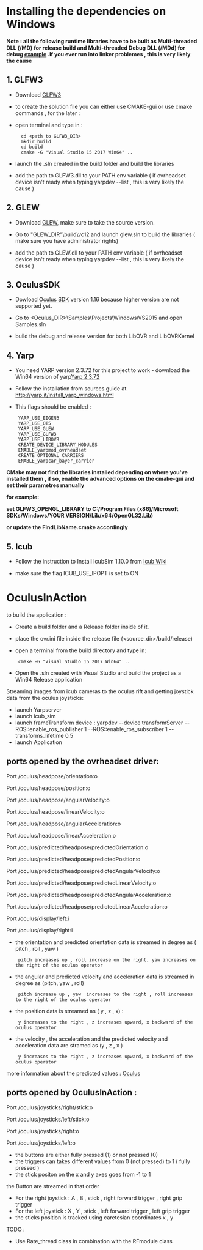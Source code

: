 # Installing the dependencies on Windows

**Note : all the following runtime libraries have to be built as Multi-threaded DLL (/MD) for release build and Multi-threaded
Debug DLL (/MDd) for debug [example](https://imgur.com/Rw1K7TT) .If you ever run into linker problemes , this is very likely the cause**


 

## 1. GLFW3

 * Download [GLFW3](http://www.glfw.org)

 * to create the solution file you can either use CMAKE-gui  or use cmake commands , for the later :

 * open terminal and type in :
	
		 cd <path to GLFW3_DIR>  
		 mkdir build  
		 cd build  
		 cmake -G "Visual Studio 15 2017 Win64" ..  
  
 * launch the .sln created in the build folder and build the libraries

 * add the path to GLFW3.dll to your PATH env variable ( if ovrheadset device isn't ready when typing yarpdev --list , this is very likely the cause )
 
## 2. GLEW

* Download [GLEW](http://glew.sourceforge.net/), make sure to take the source version.
 
* Go to  "GLEW_DIR"\build\vc12 and launch glew.sln to build the libraries ( make sure you have administrator rights)

* add the path to GLEW.dll to your PATH env variable ( if ovrheadset device isn't ready when typing yarpdev --list , this is very likely the cause )

## 3. OculusSDK

* Dowload [Oculus SDK](https://developer.oculus.com/downloads/package/oculus-sdk-for-windows/1.16.0/) version 1.16 because higher version are not supported yet.

* Go to <Oculus_DIR>\Samples\Projects\Windows\VS2015 and open Samples.sln 

* build the debug and release version for both LibOVR and LibOVRKernel 


## 4. Yarp

 * You need YARP version 2.3.72 for this project to work - download the Win64 version of yarp[Yarp 2.3.72](https://github.com/robotology/yarp/releases/download/v2.3.72/yarp_2.3.72_v14_x86_amd64_1.exe)
 
 * Follow the installation from sources guide at http://yarp.it/install_yarp_windows.html
 
 * This flags should be enabled :

		YARP_USE_EIGEN3
		YARP_USE_QT5
		YARP_USE_GLEW 
		YARP_USE_GLFW3
		YARP_USE_LIBOVR
		CREATE_DEVICE_LIBRARY_MODULES
		ENABLE_yarpmod_ovrheadset
		CREATE_OPTIONAL_CARRIERS	
		ENABLE_yarpcar_bayer_carrier

**CMake may not find the libraries installed depending on where you've installed them , if so, enable the advanced options on the 
cmake-gui and set their parametres manually**

**for example:** 

**set GLFW3_OPENGL_LIBRARY to C:/Program Files (x86)/Microsoft SDKs/Windows/YOUR VERSION/Lib/x64/OpenGL32.Lib)**

**or update the FindLibName.cmake accordingly**
 
## 5. Icub


 * Follow the instruction to Install IcubSim 1.10.0 from [Icub Wiki](http://wiki.icub.org/wiki/Windows:_installation_from_sources)

 * make sure the flag ICUB_USE_IPOPT is set to ON
 
# OculusInAction

to build the application :

 * Create a build folder and a Release folder inside of it.
 * place the ovr.ini file inside the release file (<source_dir>/build/release)
 * open a terminal from the build directory and type in:
 

        cmake -G "Visual Studio 15 2017 Win64" .. 
        
 * Open the .sln created with Visual Studio and build the project as a Win64 Release application 

Streaming images from icub cameras to the oculus rift and getting joystick data from the oculus joysticks:


   * launch Yarpserver
   * launch icub_sim
   * launch frameTransform device : yarpdev --device transformServer --ROS::enable_ros_publisher 1 
   --ROS::enable_ros_subscriber 1 --transforms_lifetime 0.5
   * launch Application
	

## ports opened by the ovrheadset driver:

Port /oculus/headpose/orientation:o 

Port /oculus/headpose/position:o 

Port /oculus/headpose/angularVelocity:o 

Port /oculus/headpose/linearVelocity:o 

Port /oculus/headpose/angularAcceleration:o 

Port /oculus/headpose/linearAcceleration:o 

Port /oculus/predicted/headpose/predictedOrientation:o 

Port /oculus/predicted/headpose/predictedPosition:o

Port /oculus/predicted/headpose/predictedAngularVelocity:o 

Port /oculus/predicted/headpose/predictedLinearVelocity:o 

Port /oculus/predicted/headpose/predictedAngularAcceleration:o 

Port /oculus/predicted/headpose/predictedLinearAcceleration:o

Port /oculus/display/left:i

Port /oculus/display/right:i 

 * the orientation and predicted orientation data is streamed in degree as ( pitch , roll , yaw )

		pitch increases up , roll increase on the right, yaw increases on the right of the oculus operator 

 * the angular and predicted velocity and acceleration data is streamed in degree as (pitch, yaw , roll)

		pitch increase up , yaw  increases to the right , roll increases to the right of the oculus operator 

 * the position data is streamed as ( y , z , x) :

		y increases to the right , z increases upward, x backward of the oculus operator 
 
 * the velocity , the acceleration and the predicted velocity and acceleration data are stramed as (y , z , x )

		y increases to the right , z increases upward, x backward of the oculus operator 
 
more information about the predicted values : [Oculus](https://developer.oculus.com/blog/the-latent-power-of-prediction/)

## ports opened by OculusInAction :

Port /oculus/joysticks/right/stick:o

Port /oculus/joysticks/left/stick:o

Port /oculus/joysticks/right:o

Port /oculus/joysticks/left:o

 * the buttons are either fully pressed (1) or not pressed (0) 
 * the triggers can takes different values from 0 (not pressed) to 1 ( fully pressed )
 * the stick positon on the x and y axes goes from -1 to 1 
 
the Button are streamed in that order
 
 * For the right joystick : A , B , stick , right forward trigger , right grip trigger
 * For the left joystick : X , Y , stick , left forward trigger ,  left grip trigger
 * the sticks position is tracked using caretesian coordinates x , y


TODO :

* Use Rate_thread class in combination with the RFmodule class